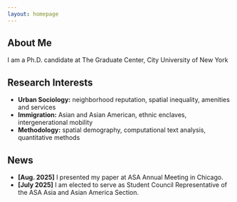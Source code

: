 ```yaml
---
layout: homepage
---
```


## About Me

I am a Ph.D. candidate at The Graduate Center, City University of New York

## Research Interests

- **Urban Sociology:** neighborhood reputation, spatial inequality, amenities and services
- **Immigration:** Asian and Asian American, ethnic enclaves, intergenerational mobility
- **Methodology:** spatial demography, computational text analysis, quantitative methods

## News

- **[Aug. 2025]** I presented my paper at ASA Annual Meeting in Chicago.
- **[July 2025]** I am elected to serve as Student Council Representative of the ASA Asia and Asian America Section. 
